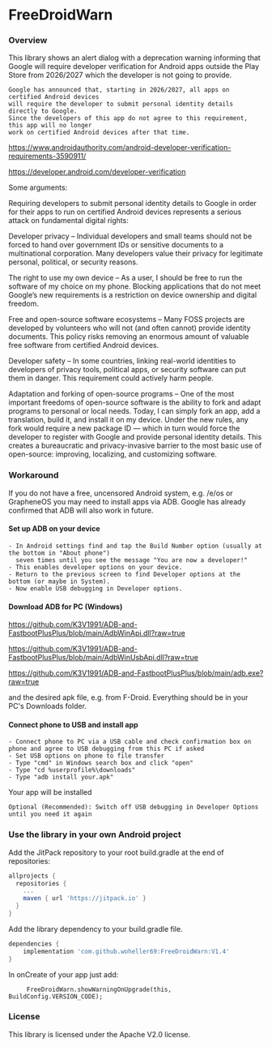 # FreeDroidWarn

### Overview

This library shows an alert dialog with a deprecation warning informing that Google will require developer verification for Android apps outside the Play Store from 2026/2027 which the developer is not going to provide.


 ```
Google has announced that, starting in 2026/2027, all apps on certified Android devices
will require the developer to submit personal identity details directly to Google.
Since the developers of this app do not agree to this requirement, this app will no longer 
work on certified Android devices after that time.
```

https://www.androidauthority.com/android-developer-verification-requirements-3590911/

https://developer.android.com/developer-verification

Some arguments:

Requiring developers to submit personal identity details to Google in order for their apps to run on certified Android devices represents a serious attack on fundamental digital rights:

Developer privacy – Individual developers and small teams should not be forced to hand over government IDs or sensitive documents to a multinational corporation. Many developers value their privacy for legitimate personal, political, or security reasons.

The right to use my own device – As a user, I should be free to run the software of my choice on my phone. Blocking applications that do not meet Google’s new requirements is a restriction on device ownership and digital freedom.

Free and open-source software ecosystems – Many FOSS projects are developed by volunteers who will not (and often cannot) provide identity documents. This policy risks removing an enormous amount of valuable free software from certified Android devices.

Developer safety – In some countries, linking real-world identities to developers of privacy tools, political apps, or security software can put them in danger. This requirement could actively harm people.

Adaptation and forking of open-source programs – One of the most important freedoms of open-source software is the ability to fork and adapt programs to personal or local needs. Today, I can simply fork an app, add a translation, build it, and install it on my device. Under the new rules, any fork would require a new package ID — which in turn would force the developer to register with Google and provide personal identity details. This creates a bureaucratic and privacy-invasive barrier to the most basic use of open-source: improving, localizing, and customizing software.

### Workaround

If you do not have a free, uncensored Android system, e.g. /e/os or GrapheneOS you may need to install apps via ADB.
Google has already confirmed that ADB will also work in future. 

#### Set up ADB on your device

    - In Android settings find and tap the Build Number option (usually at the bottom in "About phone")
      seven times until you see the message "You are now a developer!"
    - This enables developer options on your device. 
    - Return to the previous screen to find Developer options at the bottom (or maybe in System).
    - Now enable USB debugging in Developer options.

#### Download ADB for PC (Windows) 

https://github.com/K3V1991/ADB-and-FastbootPlusPlus/blob/main/AdbWinApi.dll?raw=true

https://github.com/K3V1991/ADB-and-FastbootPlusPlus/blob/main/AdbWinUsbApi.dll?raw=true

https://github.com/K3V1991/ADB-and-FastbootPlusPlus/blob/main/adb.exe?raw=true

and the desired apk file, e.g. from F-Droid. Everything should be in your PC's Downloads folder.

#### Connect phone to USB and install app

    - Connect phone to PC via a USB cable and check confirmation box on phone and agree to USB debugging from this PC if asked
    - Set USB options on phone to file transfer
    - Type "cmd" in Windows search box and click "open"
    - Type "cd %userprofile%\downloads"
    - Type "adb install your.apk"

Your app will be installed

    Optional (Recommended): Switch off USB debugging in Developer Options until you need it again

### Use the library in your own Android project

Add the JitPack repository to your root build.gradle at the end of repositories:

```gradle
allprojects {
  repositories {
    ...
    maven { url 'https://jitpack.io' }
  }
}
```

Add the library dependency to your build.gradle file.

```gradle
dependencies {
    implementation 'com.github.woheller69:FreeDroidWarn:V1.4'
}
```

In onCreate of your app just add:

```
     FreeDroidWarn.showWarningOnUpgrade(this, BuildConfig.VERSION_CODE);

```


### License

This library is licensed under the Apache V2.0 license.


